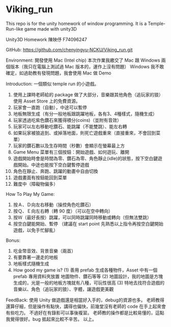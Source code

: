 # Viking_run
This repo is for the unity homework of window programming. It is a Temple-Run-like game made with unity3D

Unity3D Homework
陳映伃 F74096247 

GitHub: https://github.com/chenyingyu-NCKU/Viking_run.git 

Environment: 開發使用 Mac (Intel chip)
本次作業我繳交了 Mac 跟 Windows 兩個版本（我只在電腦上測試過 Mac 版本的，運作上沒有問題）
Windows 我不敢確定，如過助教有發現問題，我會使用 Mac 做 Demo

Introduction:
一個類似 temple run 的小遊戲。
1. 使用上課時老師給的 package 做了大部分，音樂跟其他角色（追玩家的狼）使用 Asset Store 上的免費資源。
2. 玩家會一直跑（自動），中途可以暫停
3. 地板無限生成（有分一般地板跟跳躍地板，各有3、4種樣式，隨機生成）
4. 玩家透過吃紫色鑽石來獲得積分(coins)（並附有音效）
5. 玩家可以左右移動吃鑽石、能跳躍（不能雙跳）、能左右轉
6. 如果玩家被狼追到、或掉落地面，則死亡遊戲重來（直接重來，不會回到菜單）
7. 玩家的鑽石數以及生存時間（秒數）會顯示在螢幕最上方
8. Game Menu 菜單有三個按鈕：開始遊戲、如何遊玩、離開
9. 遊戲開始時會是時間為零、鑽石為零、角色靜止(idle)的狀態，按下空白鍵遊戲開始。中途也能按下空白鍵暫停遊戲
10. 角色在靜止、奔跑、跳躍的動畫中自由切換
11. 遊戲畫面有按鈕能回到菜單
12. 難度中（障礙物偏多）

How To Play My Game:
1. 按Ａ、Ｄ向左右移動（操控角色吃鑽石）
2. 按Ｑ、Ｅ向左右轉（轉 90 度）（可以在空中轉向）
3. 按Ｗ（最好長按）跳躍，可以同時跳躍同時移動或轉向（但無法雙跳）
4. 按空白鍵能開始、暫停
（建議在 start point 先熟悉以上指令再按空白鍵開始遊戲，以免手忙腳亂）

Bonus:
1. 吃金幣音效、背景音樂（兩首）
2. 有要靠著一邊走的地板
4. 地板樣式隨機生成
3. How good my game is?
    (1) 善用 prefab 生成各種物件，Asset 中有一個 prefab 專用資料夾放置 地圖物件、鑽石等等
    (2) 地圖設計，我的地圖是方塊生成的，光是一般的地板方塊就有八種，可玩性很高
    (3) 特地去找符合遊戲的音樂以、角色（追玩家的狼）、字體，讓遊戲更美觀

FeedBack:
使用 Unity 做遊戲還是相當好入手的，debug的資源也多。
老師教得還算仔細，但是操作有點快，講得也偏快，前幾堂沒有老師的 code 在手上起來會有些吃力。
不過好在有錄影可以事後複習。
老師教的操作都是比較易懂的，這點我覺得很好。bug 抵起來比較不辛苦。
以上。
